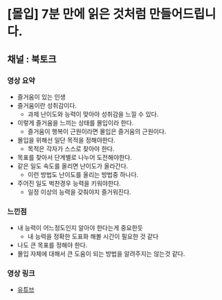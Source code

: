# [몰입] 7분 만에 읽은 것처럼 만들어드립니다.
## 채널 : 북토크

### 영상 요약
- 즐거움이 있는 인생
- 즐거움이란 성취감이다.
    - 과제 난이도와 능력이 맞아야 성취감을 느낄 수 있다.
- 이렇게 즐거움을 느끼는 상태를 몰입이라 한다.
    - 즐거움이 행복이 근원이라면 몰입은 즐거움의 근원이다.
- 몰입을 위해선 일단 목적을 정해야한다.
    - 목적은 각자가 스스로 찾아야 한다.
- 목표를 찾아서 단계별로 나누어 도전해야한다.
- 같은 일도 속도를 올리면 난이도가 올라간다.
    - 이런 방법도 난이도를 올리는 방법중 하나다.
- 주어진 일도 벅찬경우 능력을 키워야한다.
    - 일정 이상의 능력을 갖춰야지 즐거워진다.

### 느낀점
- 내 능력이 어느정도인지 알아야 한다는게 중요한듯
    - 내 능력을 정확한 도표화 해볼 시간이 필요한 것 같다
- 나도 큰 목표를 정해야 한다.
- 몰입 자체에 대해서 큰 도움이 되는 방법을 알려주지는 않는것 같다.

### 영상 링크
- [유튜브](https://www.youtube.com/watch?v=jV_M7JdEGOs)